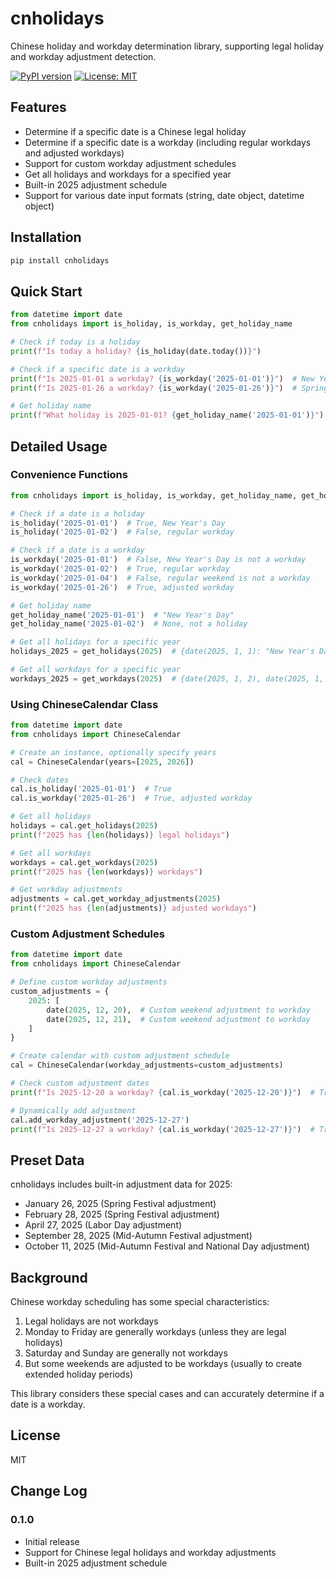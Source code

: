 # cnholidays

Chinese holiday and workday determination library, supporting legal holiday and workday adjustment detection.

[![PyPI version](https://badge.fury.io/py/cnholidays.svg)](https://badge.fury.io/py/cnholidays)
[![License: MIT](https://img.shields.io/badge/License-MIT-yellow.svg)](https://opensource.org/licenses/MIT)

## Features

- Determine if a specific date is a Chinese legal holiday
- Determine if a specific date is a workday (including regular workdays and adjusted workdays)
- Support for custom workday adjustment schedules
- Get all holidays and workdays for a specified year
- Built-in 2025 adjustment schedule
- Support for various date input formats (string, date object, datetime object)

## Installation

```bash
pip install cnholidays
```

## Quick Start

```python
from datetime import date
from cnholidays import is_holiday, is_workday, get_holiday_name

# Check if today is a holiday
print(f"Is today a holiday? {is_holiday(date.today())}")

# Check if a specific date is a workday
print(f"Is 2025-01-01 a workday? {is_workday('2025-01-01')}")  # New Year's Day, not a workday
print(f"Is 2025-01-26 a workday? {is_workday('2025-01-26')}")  # Spring Festival adjustment, is a workday

# Get holiday name
print(f"What holiday is 2025-01-01? {get_holiday_name('2025-01-01')}")
```

## Detailed Usage

### Convenience Functions

```python
from cnholidays import is_holiday, is_workday, get_holiday_name, get_holidays, get_workdays

# Check if a date is a holiday
is_holiday('2025-01-01')  # True, New Year's Day
is_holiday('2025-01-02')  # False, regular workday

# Check if a date is a workday
is_workday('2025-01-01')  # False, New Year's Day is not a workday
is_workday('2025-01-02')  # True, regular workday
is_workday('2025-01-04')  # False, regular weekend is not a workday
is_workday('2025-01-26')  # True, adjusted workday

# Get holiday name
get_holiday_name('2025-01-01')  # "New Year's Day"
get_holiday_name('2025-01-02')  # None, not a holiday

# Get all holidays for a specific year
holidays_2025 = get_holidays(2025)  # {date(2025, 1, 1): "New Year's Day", ...}

# Get all workdays for a specific year
workdays_2025 = get_workdays(2025)  # {date(2025, 1, 2), date(2025, 1, 3), ...}
```

### Using ChineseCalendar Class

```python
from datetime import date
from cnholidays import ChineseCalendar

# Create an instance, optionally specify years
cal = ChineseCalendar(years=[2025, 2026])

# Check dates
cal.is_holiday('2025-01-01')  # True
cal.is_workday('2025-01-26')  # True, adjusted workday

# Get all holidays
holidays = cal.get_holidays(2025)
print(f"2025 has {len(holidays)} legal holidays")

# Get all workdays
workdays = cal.get_workdays(2025)
print(f"2025 has {len(workdays)} workdays")

# Get workday adjustments
adjustments = cal.get_workday_adjustments(2025)
print(f"2025 has {len(adjustments)} adjusted workdays")
```

### Custom Adjustment Schedules

```python
from datetime import date
from cnholidays import ChineseCalendar

# Define custom workday adjustments
custom_adjustments = {
    2025: [
        date(2025, 12, 20),  # Custom weekend adjustment to workday
        date(2025, 12, 21),  # Custom weekend adjustment to workday
    ]
}

# Create calendar with custom adjustment schedule
cal = ChineseCalendar(workday_adjustments=custom_adjustments)

# Check custom adjustment dates
print(f"Is 2025-12-20 a workday? {cal.is_workday('2025-12-20')}")  # True

# Dynamically add adjustment
cal.add_workday_adjustment('2025-12-27')
print(f"Is 2025-12-27 a workday? {cal.is_workday('2025-12-27')}")  # True
```

## Preset Data

cnholidays includes built-in adjustment data for 2025:

- January 26, 2025 (Spring Festival adjustment)
- February 28, 2025 (Spring Festival adjustment)
- April 27, 2025 (Labor Day adjustment)
- September 28, 2025 (Mid-Autumn Festival adjustment)
- October 11, 2025 (Mid-Autumn Festival and National Day adjustment)

## Background

Chinese workday scheduling has some special characteristics:

1. Legal holidays are not workdays
2. Monday to Friday are generally workdays (unless they are legal holidays)
3. Saturday and Sunday are generally not workdays
4. But some weekends are adjusted to be workdays (usually to create extended holiday periods)

This library considers these special cases and can accurately determine if a date is a workday.

## License

MIT

## Change Log

### 0.1.0
- Initial release
- Support for Chinese legal holidays and workday adjustments
- Built-in 2025 adjustment schedule 